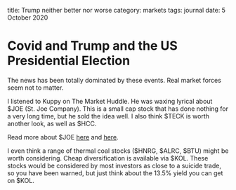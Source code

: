 title: Trump neither better nor worse
category: markets
tags: journal
date: 5 October 2020

# Covid and Trump and the US Presidential Election

The news has been totally dominated by these events.
Real market forces seem not to matter.

I listened to Kuppy on The Market Huddle.
He was waxing lyrical about $JOE (St. Joe Company). 
This is a small cap stock that has done nothing for a very long time,
but he sold the idea well.
I also think $TECK is worth another look, as well as $HCC.

Read more about $JOE [here](https://adventuresincapitalism.com/2018/06/13/hey-joe-ya-goin-land/) and [here](https://adventuresincapitalism.com/2020/10/05/its-joetime/).

I even think a range of thermal coal stocks ($HNRG, $ALRC, $BTU) might be worth considering. Cheap diversification is available via $KOL.
These stocks would be considered by most investors as close to a suicide trade, so you have been warned,
but just think about the 13.5% yield you can get on $KOL.

